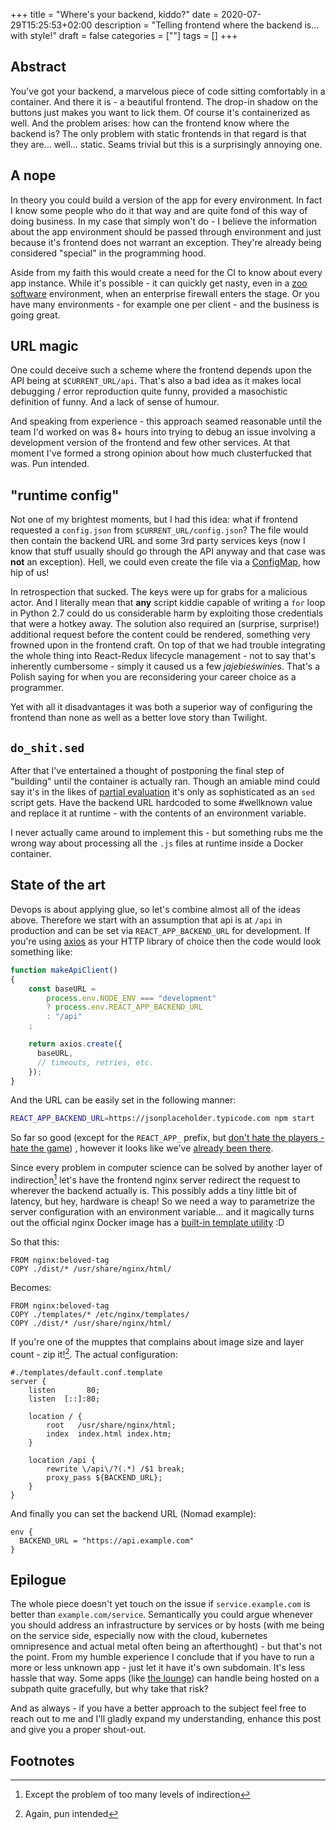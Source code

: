 +++
title = "Where's your backend, kiddo?"
date = 2020-07-29T15:25:53+02:00
description = "Telling frontend where the backend is... with style!"
draft = false
categories = [""]
tags = []
+++

## Abstract

You've got your backend, a marvelous piece of code sitting comfortably in a container. And there it is - a beautiful frontend. The drop-in shadow on the buttons just makes you want to lick them. Of course it's containerized as well. And the problem arises: how can the frontend know where the backend is? The only problem with static frontends in that regard is that they are... well... static. Seams trivial but this is a surprisingly annoying one.

## A nope

In theory you could build a version of the app for every environment. In fact I know some people who do it that way and are quite fond of this way of doing business. In my case that simply won't do - I believe the information about the app environment should be passed through environment and just because it's frontend does not warrant an exception. They're already being considered "special" in the programming hood. 

Aside from my faith this would create a need for the CI to know about every app instance. While it's possible - it can quickly get nasty, even in a [zoo software](https://blog.ploeh.dk/2012/12/18/RangersandZookeepers/) environment, when an enterprise firewall enters the stage. Or you have many environments - for example one per client - and the business is going great.

## URL magic

One could deceive such a scheme where the frontend depends upon the API being at `$CURRENT_URL/api`. That's also a bad idea as it makes local debugging / error reproduction quite funny, provided a masochistic definition of funny. And a lack of sense of humour.

And speaking from experience - this approach seamed reasonable until the team I'd worked on was 8+ hours into trying to debug an issue involving a development version of the frontend and few other services. At that moment I've formed a strong opinion about how much clusterfucked that was. Pun intended.

## "runtime config"

Not one of my brightest moments, but I had this idea: what if frontend requested a `config.json` from `$CURRENT_URL/config.json`? The file would then contain the backend URL and some 3rd party services keys (now I know that stuff usually should go through the API anyway and that case was **not** an exception). Hell, we could even create the file via a [ConfigMap](https://kubernetes.io/docs/concepts/configuration/configmap/), how hip of us!

In retrospection that sucked. The keys were up for grabs for a malicious actor. And I literally mean that **any** script kiddie capable of writing a `for` loop in Python 2.7 could do us considerable harm by exploiting those credentials that were a hotkey away. The solution also required an (surprise, surprise!) additional request before the content could be rendered, something very frowned upon in the frontend craft. On top of that we had trouble integrating the whole thing into React-Redux lifecycle management - not to say that's inherently cumbersome - simply it caused us a few *jajebieświnie*s. That's a Polish saying for when you are reconsidering your career choice as a programmer.

Yet with all it disadvantages it was both a superior way of configuring the frontend than none as well as a better love story than Twilight.

## `do_shit.sed`

After that I've entertained a thought of postponing the final step of "building" until the container is actually ran. Though an amiable mind could say it's in the likes of [partial evaluation](https://en.wikipedia.org/wiki/Partial_evaluation) it's only as sophisticated as an `sed` script gets. Have the backend URL hardcoded to some #wellknown value and replace it at runtime - with the contents of an environment variable.

I never actually came around to implement this - but something rubs me the wrong way about processing all the `.js` files at runtime inside a Docker container.

## State of the art

Devops is about applying glue, so let's combine almost all of the ideas above. Therefore we start with an assumption that api is at `/api` in production and can be set via `REACT_APP_BACKEND_URL` for development. If you're using [axios](https://github.com/axios/axios) as your HTTP library of choice then the code would look something like:

```js
function makeApiClient()
{
    const baseURL = 
        process.env.NODE_ENV === "development"
        ? process.env.REACT_APP_BACKEND_URL
        : "/api"
    ;

    return axios.create({
      baseURL,
      // timeouts, retries, etc.
    });
}
```

And the URL can be easily set in the following manner:
```sh
REACT_APP_BACKEND_URL=https://jsonplaceholder.typicode.com npm start
```

So far so good (except for the `REACT_APP_` prefix, but [don't hate the players - hate the game](https://create-react-app.dev/docs/adding-custom-environment-variables/)) , however it looks like we've [already been there](#url-magic). 

Since every problem in computer science can be solved by another layer of indirection[^1] let's have the frontend nginx server redirect the request to wherever the backend actually is. This possibly adds a tiny little bit of latency, but hey, hardware is cheap! So we need a way to parametrize the server configuration with an environment variable... and it magically turns out the official nginx Docker image has a [built-in template utility](https://github.com/docker-library/docs/blob/master/nginx/content.md#using-environment-variables-in-image-configuration-new-in-119) :D

So that this:
```docker
FROM nginx:beloved-tag
COPY ./dist/* /usr/share/nginx/html/
```

Becomes:

```docker
FROM nginx:beloved-tag
COPY ./templates/* /etc/nginx/templates/
COPY ./dist/* /usr/share/nginx/html/
```

If you're one of the mupptes that complains about image size and layer count - zip it![^2]. The actual configuration:
```nginx
#./templates/default.conf.template
server {
    listen       80;
    listen  [::]:80;

    location / {
        root   /usr/share/nginx/html;
        index  index.html index.htm;
    }

    location /api {
        rewrite \/api\/?(.*) /$1 break;
        proxy_pass ${BACKEND_URL};
    }
}
```

And finally you can set the backend URL (Nomad example):

```hcl
env {
  BACKEND_URL = "https://api.example.com"
}
```

## Epilogue

The whole piece doesn't yet touch on the issue if `service.example.com` is better than `example.com/service`. Semantically you could argue whenever you should address an infrastructure by services or by hosts (with me being on the service side, especially now with the cloud, kubernetes omnipresence and actual metal often being an afterthought) - but that's not the point. From my humble experience I conclude that if you have to run a more or less unknown app - just let it have it's own subdomain. It's less hassle that way. Some apps (like [the lounge](https://github.com/thelounge/thelounge)) can handle being hosted on a subpath quite gracefully, but why take that risk?

And as always - if you have a better approach to the subject feel free to reach out to me and I'll gladly expand my understanding, enhance this post and give you a proper shout-out.

## Footnotes

[^1]: Except the problem of too many levels of indirection
[^2]: Again, pun intended
